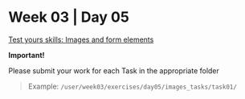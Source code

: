 # Week 03 | Day 05

  [Test yours skills: Images and form elements](../../../../../curriculum/week03/exercises/images_tasks/README.md)

  **Important!**

  Please submit your work for each Task in the appropriate folder

  > Example: `/user/week03/exercises/day05/images_tasks/task01/`